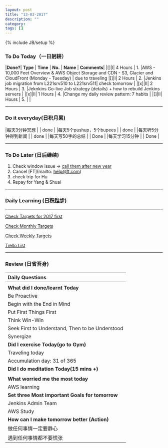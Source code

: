 ```yaml
---
layout: post
title: "13-03-2017"
description: ""
category: 
tags: []
---
```

{% include JB/setup %}


### To Do Today（一日躬耕）

|**Done?**| **Type** | **Time**   | **No.** | **Name** | **Comments**|
|[]|I| 4 Hours  | 1. |AWS - 10,000 Feet Overview & AWS Object Storage and CDN - S3, Glacier and CloudFront (Monday - Tuesday) | due to traveling 
|[]|I| 2 Hours  | 2. |Jenkins job migration from L221srv510 to L221srv511| check tomorrow | 
|[x]|II| 2 Hours  | 3. |Jeknkins Go-live Job strategy (details) + how to rebuild Jenkins servers	 |
|[x]|II| 1 Hours  | 4. |Change my daily review pattern: 7 habits	 |
|[]|II|  Hours  | 5. | 	 |

---

### Do it everyday(日积月累)

|每天3分钟冥想             | |  done 	  |
|每天5个pushup，5个bupees   | |  done   |
|每天听5分钟得到新闻      | |	  done |
|每天写50字的总结			 | |  Done  |
|每天学习15分钟            | |  Done  |

---

### To Do Later (日后继续) 

1. Check window issue -> [call them after new year](http://neil526.tripod.com/) 
2. Cancel [FT](mailto: help@ft.com)
3. check trip for Hu
4. Repay for Yang & Shuai

---

### Daily Learning [(日积跬步)](https://yitianxu.github.io/2017/01/05/learning-summary)


---

[Check Targets for 2017 first](https://yitianxu.github.io/2016/12/30/resolution-for-2017)

[Check Monthly Targets](https://yitianxu.github.io/pages/monthly%20targets/Monthly)

[Check Weekly Targets](https://yitianxu.github.io/pages/weekly%20targets/Weekly%20Targets) 

[Trello List](https://trello.com/b/oYub62ID/goal-of-year-2016-2017)

---

### Review (日省吾身)

| Daily Questions                                    |                                           
|:---------------------------------------------------|
|                                                    |
| **What did I done/learnt Today**| 
|Be Proactive                                   |    |
|Begin with the End in Mind                     |    |
|Put First Things First                         |    |
|Think Win-Win                                  |    |
|Seek First to Understand, Then to be Understood|    |
|Synergize                                      |    |
| **Did I exercise Today(go to Gym)**|          
|  Traveling today   |
| Accumulation day: 31 of 365   |
| **Did I do meditation Today(15 mins +)**|          
|     |
|**What worried me the most today**|
|  AWS learning      |
|**Set three Most important Goals for tomorrow**|
|  Jenkins Admin Team     |
|  AWS Study     |
|**How can I make tomorrow better (Action)**|
|   做任何事情一定要静心         |
|   遇到任何事情都不要慌张       |